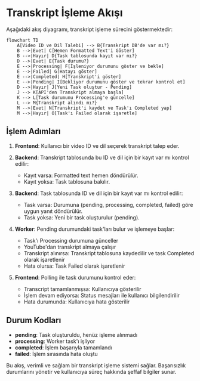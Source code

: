 # Transkript İşleme Akışı

Aşağıdaki akış diyagramı, transkript işleme sürecini göstermektedir:

```mermaid
flowchart TD
    A[Video ID ve Dil Talebi] --> B{Transkript DB'de var mı?}
    B -->|Evet| C[Hemen Formatted Text'i Göster]
    B -->|Hayır| D{Task tablosunda kayıt var mı?}
    D -->|Evet| E{Task durumu?}
    E -->|Processing| F[İşleniyor durumunu göster ve bekle]
    E -->|Failed| G[Hatayı göster]
    E -->|Completed| H[Transkript'i göster]
    E -->|Pending| I[Bekliyor durumunu göster ve tekrar kontrol et]
    D -->|Hayır| J[Yeni Task oluştur - Pending]
    J --> K[API'den Transkript almaya başla]
    K --> L[Task durumunu Processing'e güncelle]
    L --> M{Transkript alındı mı?}
    M -->|Evet| N[Transkript'i kaydet ve Task'ı Completed yap]
    M -->|Hayır| O[Task'ı Failed olarak işaretle]
```

## İşlem Adımları

1. **Frontend**: Kullanıcı bir video ID ve dil seçerek transkript talep eder. 

2. **Backend**: Transkript tablosunda bu ID ve dil için bir kayıt var mı kontrol edilir:
   - Kayıt varsa: Formatted text hemen döndürülür.
   - Kayıt yoksa: Task tablosuna bakılır.

3. **Backend**: Task tablosunda ID ve dil için bir kayıt var mı kontrol edilir:
   - Task varsa: Durumuna (pending, processing, completed, failed) göre uygun yanıt döndürülür.
   - Task yoksa: Yeni bir task oluşturulur (pending).

4. **Worker**: Pending durumundaki task'ları bulur ve işlemeye başlar:
   - Task'ı Processing durumuna günceller
   - YouTube'dan transkript almaya çalışır
   - Transkript alınırsa: Transkript tablosuna kaydedilir ve task Completed olarak işaretlenir
   - Hata olursa: Task Failed olarak işaretlenir

5. **Frontend**: Polling ile task durumunu kontrol eder:
   - Transcript tamamlanmışsa: Kullanıcıya gösterilir
   - İşlem devam ediyorsa: Status mesajları ile kullanıcı bilgilendirilir
   - Hata durumunda: Kullanıcıya hata gösterilir

## Durum Kodları

- **pending**: Task oluşturuldu, henüz işleme alınmadı
- **processing**: Worker task'ı işliyor
- **completed**: İşlem başarıyla tamamlandı
- **failed**: İşlem sırasında hata oluştu

Bu akış, verimli ve sağlam bir transkript işleme sistemi sağlar. Başarısızlık durumlarını yönetir ve kullanıcıya süreç hakkında şeffaf bilgiler sunar.
